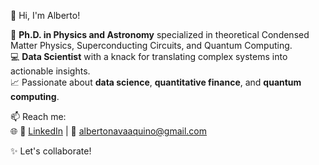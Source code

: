 👋 Hi, I'm Alberto!

🔭 **Ph.D. in Physics and Astronomy** specialized in theoretical Condensed Matter Physics, Superconducting Circuits, and Quantum Computing.  
💻 **Data Scientist** with a knack for translating complex systems into actionable insights.  
📈 Passionate about **data science**, **quantitative finance**, and **quantum computing**.  

📫 Reach me:  
🌐 🔗 [LinkedIn](https://www.linkedin.com/in/alberto-nava-07a3181ab/) | 📧 albertonavaaquino@gmail.com 

✨ Let's collaborate!
